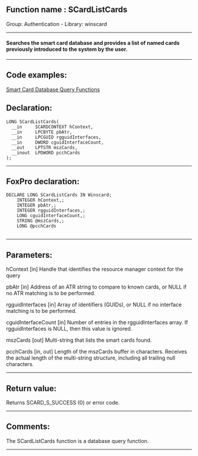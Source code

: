 
## Function name : SCardListCards
Group: Authentication - Library: winscard    
***  


#### Searches the smart card database and provides a list of named cards previously introduced to the system by the user.
***  


## Code examples:
[Smart Card Database Query Functions](../../samples/sample_539.md)  

## Declaration:
```foxpro  
LONG SCardListCards(
  __in     SCARDCONTEXT hContext,
  __in     LPCBYTE pbAtr,
  __in     LPCGUID rgguidInterfaces,
  __in     DWORD cguidInterfaceCount,
  __out    LPTSTR mszCards,
  __inout  LPDWORD pcchCards
);  
```  
***  


## FoxPro declaration:
```foxpro  
DECLARE LONG SCardListCards IN Winscard;
	INTEGER hContext,;
	INTEGER pbAtr,;
	INTEGER rgguidInterfaces,;
	LONG cguidInterfaceCount,;
	STRING @mszCards,;
	LONG @pcchCards
  
```  
***  


## Parameters:
hContext [in]
Handle that identifies the resource manager context for the query

pbAtr [in]
Address of an ATR string to compare to known cards, or NULL if no ATR matching is to be performed.

rgguidInterfaces [in]
Array of identifiers (GUIDs), or NULL if no interface matching is to be performed.

cguidInterfaceCount [in]
Number of entries in the rgguidInterfaces array. If rgguidInterfaces is NULL, then this value is ignored.

mszCards [out]
Multi-string that lists the smart cards found.

pcchCards [in, out]
Length of the mszCards buffer in characters. Receives the actual length of the multi-string structure, including all trailing null characters.  
***  


## Return value:
Returns SCARD_S_SUCCESS (0) or error code.  
***  


## Comments:
The SCardListCards function is a database query function.  
  
***  

